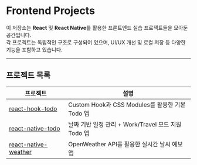 # Frontend Projects

이 저장소는 **React** 및 **React Native**를 활용한 프론트엔드 실습 프로젝트들을 모아둔 공간입니다.  
각 프로젝트는 독립적인 구조로 구성되어 있으며, UI/UX 개선 및 로컬 저장 등 다양한 기능을 포함하고 있습니다.

---

## 프로젝트 목록

| 프로젝트 | 설명 |
|----------|------|
| [react-hook-todo](./react-hook-todo) | Custom Hook과 CSS Modules를 활용한 기본 Todo 앱 |
| [react-native-todo](./react-native-todo) | 날짜 기반 일정 관리 + Work/Travel 모드 지원 Todo 앱 |
| [react-native-weather](./react-native-weather) | OpenWeather API를 활용한 실시간 날씨 예보 앱 |
